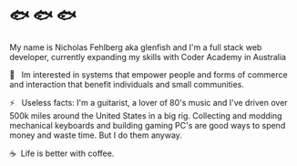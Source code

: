# 	🐟	🐟	🐟

My name is Nicholas Fehlberg aka glenfish and I'm a full stack web developer, currently expanding my skills with Coder Academy in Australia

💬  &nbsp; Im interested in systems that empower people and forms of commerce and interaction that benefit individuals and small communities.

⚡  &nbsp; Useless facts: I'm a guitarist, a lover of 80's music and I've driven over 500k miles around the United States in a big rig. Collecting and modding mechanical keyboards and building gaming PC's are good ways to spend money and waste time. But I do them anyway.

☕&nbsp; Life is better with coffee.  

